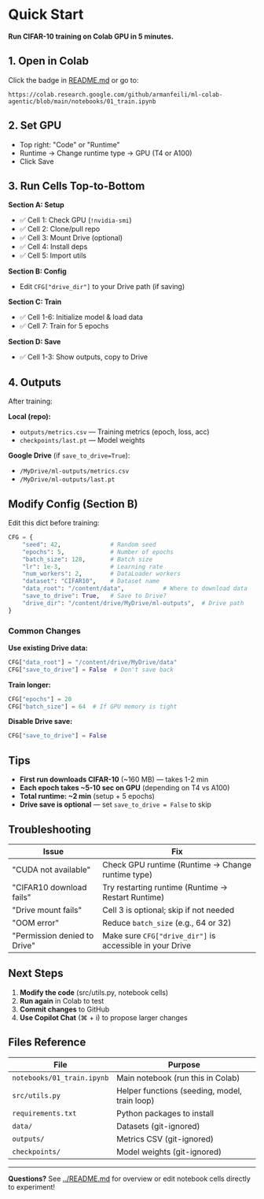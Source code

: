 # Quick Start

**Run CIFAR-10 training on Colab GPU in 5 minutes.**

## 1. Open in Colab

Click the badge in [README.md](../README.md) or go to:
```
https://colab.research.google.com/github/armanfeili/ml-colab-agentic/blob/main/notebooks/01_train.ipynb
```

## 2. Set GPU

- Top right: "Code" or "Runtime"
- Runtime → Change runtime type → GPU (T4 or A100)
- Click Save

## 3. Run Cells Top-to-Bottom

**Section A: Setup**
- ✅ Cell 1: Check GPU (`!nvidia-smi`)
- ✅ Cell 2: Clone/pull repo
- ✅ Cell 3: Mount Drive (optional)
- ✅ Cell 4: Install deps
- ✅ Cell 5: Import utils

**Section B: Config**
- Edit `CFG["drive_dir"]` to your Drive path (if saving)

**Section C: Train**
- ✅ Cell 1-6: Initialize model & load data
- ✅ Cell 7: Train for 5 epochs

**Section D: Save**
- ✅ Cell 1-3: Show outputs, copy to Drive

## 4. Outputs

After training:

**Local (repo):**
- `outputs/metrics.csv` — Training metrics (epoch, loss, acc)
- `checkpoints/last.pt` — Model weights

**Google Drive** (if `save_to_drive=True`):
- `/MyDrive/ml-outputs/metrics.csv`
- `/MyDrive/ml-outputs/last.pt`

## Modify Config (Section B)

Edit this dict before training:

```python
CFG = {
    "seed": 42,              # Random seed
    "epochs": 5,             # Number of epochs
    "batch_size": 128,       # Batch size
    "lr": 1e-3,              # Learning rate
    "num_workers": 2,        # DataLoader workers
    "dataset": "CIFAR10",    # Dataset name
    "data_root": "/content/data",           # Where to download data
    "save_to_drive": True,   # Save to Drive?
    "drive_dir": "/content/drive/MyDrive/ml-outputs",  # Drive path
}
```

### Common Changes

**Use existing Drive data:**
```python
CFG["data_root"] = "/content/drive/MyDrive/data"
CFG["save_to_drive"] = False  # Don't save back
```

**Train longer:**
```python
CFG["epochs"] = 20
CFG["batch_size"] = 64  # If GPU memory is tight
```

**Disable Drive save:**
```python
CFG["save_to_drive"] = False
```

## Tips

- **First run downloads CIFAR-10** (~160 MB) — takes 1-2 min
- **Each epoch takes ~5-10 sec on GPU** (depending on T4 vs A100)
- **Total runtime: ~2 min** (setup + 5 epochs)
- **Drive save is optional** — set `save_to_drive = False` to skip

## Troubleshooting

| Issue | Fix |
|-------|-----|
| "CUDA not available" | Check GPU runtime (Runtime → Change runtime type) |
| "CIFAR10 download fails" | Try restarting runtime (Runtime → Restart Runtime) |
| "Drive mount fails" | Cell 3 is optional; skip if not needed |
| "OOM error" | Reduce `batch_size` (e.g., 64 or 32) |
| "Permission denied to Drive" | Make sure `CFG["drive_dir"]` is accessible in your Drive |

## Next Steps

1. **Modify the code** (src/utils.py, notebook cells)
2. **Run again** in Colab to test
3. **Commit changes** to GitHub
4. **Use Copilot Chat** (⌘ + i) to propose larger changes

## Files Reference

| File | Purpose |
|------|---------|
| `notebooks/01_train.ipynb` | Main notebook (run this in Colab) |
| `src/utils.py` | Helper functions (seeding, model, train loop) |
| `requirements.txt` | Python packages to install |
| `data/` | Datasets (git-ignored) |
| `outputs/` | Metrics CSV (git-ignored) |
| `checkpoints/` | Model weights (git-ignored) |

---

**Questions?** See [../README.md](../README.md) for overview or edit notebook cells directly to experiment!
